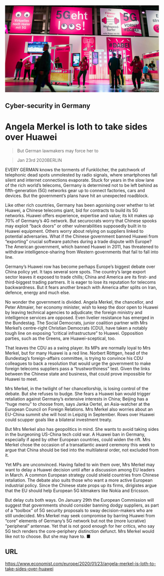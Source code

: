 ![](./images/20200125_EUP501.jpg)

## Cyber-security in Germany

# Angela Merkel is loth to take sides over Huawei

> But German lawmakers may force her to

> Jan 23rd 2020BERLIN

EVERY GERMAN knows the torments of Funklöcher, the patchwork of telephonic dead spots unmolested by radio signals, where smartphones fall silent and internet connections evaporate. Stuck for years in the slow lane of the rich world’s telecoms, Germany is determined not to be left behind as fifth-generation (5G) networks gear up to connect factories, cars and devices. But the government’s plans have hit an unexpected roadblock.

Like other rich countries, Germany has been agonising over whether to let Huawei, a Chinese telecoms giant, bid for contracts to build its 5G networks. Huawei offers experience, expertise and value; its kit makes up 70% of Germany’s 4G network. But securocrats worry that Chinese spooks may exploit “back doors” or other vulnerabilities supposedly built in to Huawei equipment. Others worry about relying on suppliers linked to potential adversaries. What if the Chinese government banned Huawei from “exporting” crucial software patches during a trade dispute with Europe? The American government, which banned Huawei in 2011, has threatened to withdraw intelligence-sharing from Western governments that fail to fall into line.

Germany’s Huawei row has become perhaps Europe’s biggest debate over China policy yet. It taps several sore spots. The country’s large export sector leaves it exposed to trade chills; China and America are its first- and third-biggest trading partners. It is eager to lose its reputation for telecoms backwardness. But it fears another breach with America after splits on Iran, defence, energy and much else.

No wonder the government is divided. Angela Merkel, the chancellor, and Peter Altmaier, her economy minister, wish to keep the door open to Huawei by leaving technical agencies to adjudicate; the foreign ministry and intelligence services are opposed. Even livelier resistance has emerged in the Bundestag. The Social Democrats, junior coalition partner with Mrs Merkel’s centre-right Christian Democrats (CDU), have taken a notably tough line on exposing “critical infrastructure” to Huawei. Opposition parties, such as the Greens, are Huawei-sceptical, too.

That leaves the CDU as a swing player. Its MPs are normally loyal to Mrs Merkel, but for many Huawei is a red line. Norbert Röttgen, head of the Bundestag’s foreign-affairs committee, is trying to convince his CDU colleagues to back a resolution that would urge the government to make foreign telecoms suppliers pass a “trustworthiness” test. Given the links between the Chinese state and business, that could prove impossible for Huawei to meet.

Mrs Merkel, in the twilight of her chancellorship, is losing control of the debate. But she refuses to budge. She fears a Huawei ban would trigger retaliation against Germany’s extensive interests in China; Beijing has a “huge menu” to choose from, says Janka Oertel, an Asia-watcher at the European Council on Foreign Relations. Mrs Merkel also worries about an EU-China summit she will host in Leipzig in September. Rows over Huawei could scupper goals like a bilateral investment treaty.

But Mrs Merkel also has geopolitics in mind. She wants to avoid taking sides in the burgeoning US-China tech cold war. A Huawei ban in Germany, especially if aped by other European countries, could widen the rift. Mrs Merkel chose the occasion of a transatlantic award ceremony this week to argue that China should be tied into the multilateral order, not excluded from it.

Yet MPs are unconvinced. Having failed to win them over, Mrs Merkel may want to delay a Huawei decision until after a discussion among EU leaders in March. A common European strategy could shield countries from Chinese retaliation. The debate also suits those who want a more active European industrial policy. Since the Chinese state props up its firms, dirigistes argue that the EU should help European 5G kitmakers like Nokia and Ericsson.

But delay cuts both ways. On January 29th the European Commission will suggest that governments should consider banning dodgy suppliers, as part of a “toolbox” of 5G security proposals to sway decision-makers who are still undecided. Mrs Merkel may seek compromise by barring Huawei from “core” elements of Germany’s 5G network but not the (more lucrative) “peripheral” antennae. Yet that is not good enough for her critics, who say 5G tech renders the core-periphery distinction defunct. Mrs Merkel would like not to choose. But she may have to. ■

## URL

https://www.economist.com/europe/2020/01/23/angela-merkel-is-loth-to-take-sides-over-huawei
